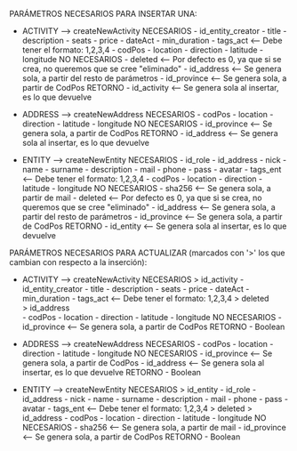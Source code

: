PARÁMETROS NECESARIOS PARA INSERTAR UNA:

* ACTIVITY     --> createNewActivity
     NECESARIOS
          - id_entity_creator
          - title
          - description
          - seats
          - price
          - dateAct
          - min_duration
          - tags_act          <-- Debe tener el formato: 1,2,3,4
          - codPos
          - location
          - direction
          - latitude
          - longitude
     NO NECESARIOS
          - deleted           <-- Por defecto es 0, ya que si se crea, no queremos que se cree "eliminado"
          - id_address        <-- Se genera sola, a partir del resto de parámetros 
          - id_province       <-- Se genera sola, a partir de CodPos
     RETORNO
          - id_activity       <-- Se genera sola al insertar, es lo que devuelve

* ADDRESS      --> createNewAddress
     NECESARIOS
          - codPos
          - location
          - direction
          - latitude
          - longitude
     NO NECESARIOS
          - id_province       <-- Se genera sola, a partir de CodPos
     RETORNO
          - id_address        <-- Se genera sola al insertar, es lo que devuelve

* ENTITY       --> createNewEntity
     NECESARIOS
          - id_role
          - id_address
          - nick
          - name
          - surname
          - description
          - mail
          - phone
          - pass
          - avatar
          - tags_ent          <-- Debe tener el formato: 1,2,3,4
          - codPos
          - location
          - direction
          - latitude
          - longitude
     NO NECESARIOS
          - sha256            <-- Se genera sola, a partir de mail
          - deleted           <-- Por defecto es 0, ya que si se crea, no queremos que se cree "eliminado"
          - id_address        <-- Se genera sola, a partir del resto de parámetros 
          - id_province       <-- Se genera sola, a partir de CodPos
     RETORNO
          - id_entity         <-- Se genera sola al insertar, es lo que devuelve


PARÁMETROS NECESARIOS PARA ACTUALIZAR (marcados con '>' los que cambian con respecto a la inserción):

* ACTIVITY     --> createNewActivity
     NECESARIOS
          > id_activity
          - id_entity_creator
          - title
          - description
          - seats
          - price
          - dateAct
          - min_duration
          - tags_act          <-- Debe tener el formato: 1,2,3,4
          > deleted           
          > id_address        
          - codPos
          - location
          - direction
          - latitude
          - longitude
     NO NECESARIOS
          - id_province       <-- Se genera sola, a partir de CodPos
     RETORNO
          - Boolean

* ADDRESS      --> createNewAddress
     NECESARIOS
          - codPos
          - location
          - direction
          - latitude
          - longitude
     NO NECESARIOS
          - id_province       <-- Se genera sola, a partir de CodPos
          - id_address        <-- Se genera sola al insertar, es lo que devuelve
     RETORNO
          - Boolean

* ENTITY       --> createNewEntity
     NECESARIOS
          > id_entity
          - id_role
          - id_address
          - nick
          - name
          - surname
          - description
          - mail
          - phone
          - pass
          - avatar
          - tags_ent          <-- Debe tener el formato: 1,2,3,4
          > deleted
          > id_address 
          - codPos
          - location
          - direction
          - latitude
          - longitude
     NO NECESARIOS
          - sha256            <-- Se genera sola, a partir de mail
          - id_province       <-- Se genera sola, a partir de CodPos
     RETORNO
          - Boolean